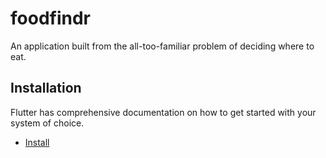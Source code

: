 # foodfindr
An application built from the all-too-familiar problem of deciding where to eat.

## Installation
Flutter has comprehensive documentation on how to get started with your system of choice.
- [Install](https://flutter.dev/docs/get-started/install)

